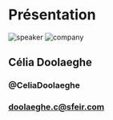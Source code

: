 <!-- .slide: class="speaker-slide" -->

# Présentation

![speaker](./assets/images/speaker/Celia.jpg)
![company](./assets/images/speaker/logo-sfeir-blanc.png)

<h2>Célia<span> Doolaeghe</span></h2>

### @CeliaDoolaeghe
<!-- .element: class="icon-twitter icon-first" -->

### doolaeghe.c@sfeir.com
<!-- .element: class="icon-email icon-second" -->